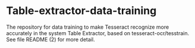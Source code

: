 # Table-extractor-data-training
The repository for data training to make Tesseract recognize more accurately in the system Table Extractor, based on tesseract-ocr/tesstrain.
See file README (2) for more detail.
